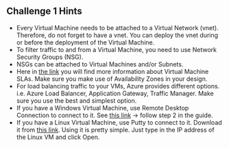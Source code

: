 ## Challenge 1 Hints
- Every Virtual Machine needs to be attached to a Virtual Network (vnet). Therefore, do not forget to have a vnet. You can deploy the vnet during or before the deployment of the Virtual Machine.
- To filter traffic to and from a Virtual Machine, you need to use Network Security Groups (NSG).
- NSGs can be attached to Virtual Machines and/or Subnets.
- Here in [the link](https://azure.microsoft.com/en-us/support/legal/sla/virtual-machines/v1_9/) you will find more information about Virtual Machine SLAs. Make sure you make use of Availability Zones in your design.
- For load balancing traffic to your VMs, Azure provides different options. i.e. Azure Load Balancer, Application Gateway, Traffic Manager. Make sure you use the best and simplest option. 
- If you have a Windows Virtual Machine, use Remote Desktop Connection to connect to it. See [this link](https://support.microsoft.com/en-us/windows/how-to-use-remote-desktop-5fe128d5-8fb1-7a23-3b8a-41e636865e8c) -> follow step 2 in the guide.
- If you have a Linux Virtual Machine, use Putty to connect to it. Download it from [this link](https://www.putty.org/). Using it is pretty simple. Just type in the IP address of the Linux VM and click Open.